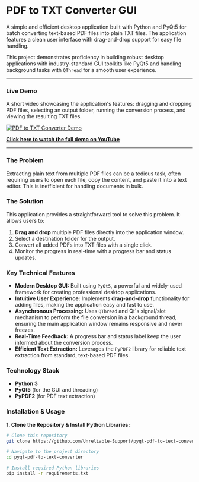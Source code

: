 # PDF to TXT Converter GUI

A simple and efficient desktop application built with Python and PyQt5 for batch converting text-based PDF files into plain TXT files. The application features a clean user interface with drag-and-drop support for easy file handling.

This project demonstrates proficiency in building robust desktop applications with industry-standard GUI toolkits like PyQt5 and handling background tasks with `QThread` for a smooth user experience.

---

### Live Demo

A short video showcasing the application's features: dragging and dropping PDF files, selecting an output folder, running the conversion process, and viewing the resulting TXT files.

[![PDF to TXT Converter Demo](https://img.youtube.com/vi/CdTIBUgpRcU/0.jpg)](https://www.youtube.com/watch?v=CdTIBUgpRcU)

**[Click here to watch the full demo on YouTube](https://www.youtube.com/watch?v=CdTIBUgpRcU)**

---

### The Problem
Extracting plain text from multiple PDF files can be a tedious task, often requiring users to open each file, copy the content, and paste it into a text editor. This is inefficient for handling documents in bulk.

### The Solution
This application provides a straightforward tool to solve this problem. It allows users to:
1.  **Drag and drop** multiple PDF files directly into the application window.
2.  Select a destination folder for the output.
3.  Convert all added PDFs into TXT files with a single click.
4.  Monitor the progress in real-time with a progress bar and status updates.

### Key Technical Features
*   **Modern Desktop GUI:** Built using `PyQt5`, a powerful and widely-used framework for creating professional desktop applications.
*   **Intuitive User Experience:** Implements **drag-and-drop** functionality for adding files, making the application easy and fast to use.
*   **Asynchronous Processing:** Uses `QThread` and Qt's signal/slot mechanism to perform the file conversion in a background thread, ensuring the main application window remains responsive and never freezes.
*   **Real-Time Feedback:** A progress bar and status label keep the user informed about the conversion process.
*   **Efficient Text Extraction:** Leverages the `PyPDF2` library for reliable text extraction from standard, text-based PDF files.

### Technology Stack
*   **Python 3**
*   **PyQt5** (for the GUI and threading)
*   **PyPDF2** (for PDF text extraction)

### Installation & Usage

**1. Clone the Repository & Install Python Libraries:**
```bash
# Clone this repository
git clone https://github.com/Unreliable-Support/pyqt-pdf-to-text-converter.git

# Navigate to the project directory
cd pyqt-pdf-to-text-converter

# Install required Python libraries
pip install -r requirements.txt
